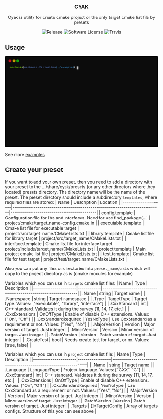<p align="center">
    <h3 align="center">CYAK</h3>
    <p align="center">Cyak is utility for create cmake project or the only target cmake list file by presets</p>
    <p align="center">
        <a href="https://github.com/LazyMechanic/cyak/releases/latest"><img alt="Release" src="https://img.shields.io/github/v/release/LazyMechanic/cyak?style=for-the-badge"></a>
        <a href="/LICENSE.md"><img alt="Software License" src="https://img.shields.io/github/license/LazyMechanic/cyak?style=for-the-badge"></a>
        <a href="https://travis-ci.org/LazyMechanic/cyak"><img alt="Travis" src="https://img.shields.io/travis/com/LazyMechanic/cyak/master?style=for-the-badge"></a>
    </p>
</p>

## Usage
![Project&Multiple](./docs/term_proj_mult.svg)

See more [examples](./example.md)

## Create your preset
If you want to add your own preset, then you need to add a directory with your preset to the .../share/cyak/presets (or any other directory where they located) presets directory. The directory name will be the name of the preset. The preset directory should include a subdirectory `templates`, where required files are stored:
| Name                | Description                                                                | Location                                   |
|---------------------|----------------------------------------------------------------------------|--------------------------------------------|
| config.template     | Configuration file for libs and interfaces. Need for use find_package(...) | project/cmake/target_name-config.cmake.in  |
| executable.template | Cmake list file for executable target                                      | project/src/target_name/CMakeLists.txt     |
| library.template    | Cmake list file for library target                                         | project/src/target_name/CMakeLists.txt     |
| interface.template  | Cmake list file for interface target                                       | project/include/target_name/CMakeLists.txt |
| project.template    | Main project cmake list file                                               | project/CMakeLists.txt                     |
| test.template       | Cmake list file for test target                                            | project/test/target_name/CMakeLists.txt    |

Also you can put any files or directories into `preset_name/asis` which will copy to the project directory as is (cmake modules for example)

Variables which you can use in `targets` cmake list files:
| Name                 | Type       | Description                                                     |
|----------------------|------------|-----------------------------------------------------------------|
| .Name                | string     | Target name                                                     |
| .Namespace           | string     | Target namespace                                                |
| .Type                | TargetType | Target type. Values: ["executable", "library", "interface"]     |
| .CxxStandard         | int        | C++ standard. Validates it during the survey [11, 14, 17, etc.] |
| .CxxExtensions       | OnOffType  | Enable of disable C++ extensions. Values: ["On", "Off"]         |
| .CxxStandardRequired | YesNoType  | Use CxxStandard as a requirement or not. Values: ["Yes", "No"]  |
| .MajorVersion        | Version    | Major version of target. Just integer                           |
| .MinorVersion        | Version    | Minor version of target. Just integer                           |
| .PatchVersion        | Version    | Patch version of target. Just integer                           |
| .CreateTest          | bool       | Needs create test for target, or no. Values: [true, false]      |

Variables which you can use in `project` cmake list file:
| Name                 | Type            | Description                                                     |
|----------------------|-----------------|-----------------------------------------------------------------|
| .Name                | string          | Target name                                                     |
| .Language            | LanguageType    | Project language. Values: ["CXX", "C"]                          |
| .CxxStandard         | int             | C++ standard. Validates it during the survey [11, 14, 17, etc.] |
| .CxxExtensions       | OnOffType       | Enable of disable C++ extensions. Values: ["On", "Off"]         |
| .CxxStandardRequired | YesNoType       | Use CxxStandard as a requirement or not. Values: ["Yes", "No"]  |
| .MajorVersion        | Version         | Major version of target. Just integer                           |
| .MinorVersion        | Version         | Minor version of target. Just integer                           |
| .PatchVersion        | Version         | Patch version of target. Just integer                           |
| .Targets             | []*TargetConfig | Array of targets configs. Structure of this you can see above   |